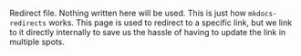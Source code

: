 Redirect file. Nothing written here will be used. This is just how `mkdocs-redirects`
works. This page is used to redirect to a specific link, but we link
to it directly internally to save us the hassle of having to update the link
in multiple spots. 
